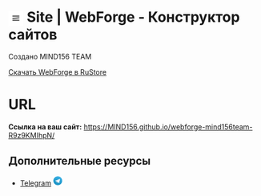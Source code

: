 <h1>
    <img src="/pictures/webforge-logo.png" alt="WebForge" style="width: 30px; height: auto; vertical-align: middle;"> 
    Site | WebForge - Конструктор сайтов
</h1>

<p>Создано MIND156 TEAM</p>

<a href="https://www.rustore.ru/catalog/app/com.mind156team.webforge">Скачать WebForge в RuStore</a>

<h1>URL</h1>
<p></p>
<p><strong>Ссылка на ваш сайт:</strong> <a href="https://MIND156.github.io/webforge-mind156team-R9z9KMIhpN/" target="_blank">https://MIND156.github.io/webforge-mind156team-R9z9KMIhpN/</a></p>

<h2>Дополнительные ресурсы</h2>
<ul>
    <li><a href="https://t.me/mind156_official" target="_blank">Telegram</a>
<img src="/pictures/telegram.png" alt="Telegram" style="width: 20px; height: auto;">    </li>
</ul>
